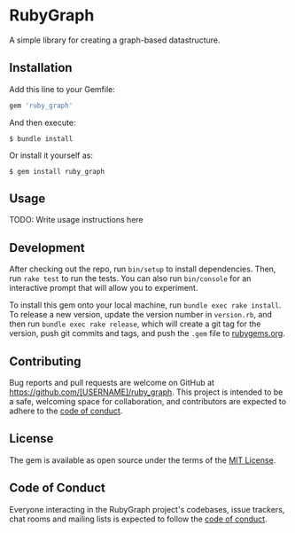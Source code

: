 # RubyGraph
A simple library for creating a graph-based datastructure.


## Installation

Add this line to your Gemfile:

```ruby
gem 'ruby_graph'
```

And then execute:

    $ bundle install

Or install it yourself as:

    $ gem install ruby_graph

## Usage

TODO: Write usage instructions here

## Development

After checking out the repo, run `bin/setup` to install dependencies. Then, run `rake test` to run the tests. You can also run `bin/console` for an interactive prompt that will allow you to experiment.

To install this gem onto your local machine, run `bundle exec rake install`. To release a new version, update the version number in `version.rb`, and then run `bundle exec rake release`, which will create a git tag for the version, push git commits and tags, and push the `.gem` file to [rubygems.org](https://rubygems.org).

## Contributing

Bug reports and pull requests are welcome on GitHub at https://github.com/[USERNAME]/ruby_graph. This project is intended to be a safe, welcoming space for collaboration, and contributors are expected to adhere to the [code of conduct](https://github.com/[USERNAME]/ruby_graph/blob/master/CODE_OF_CONDUCT.md).


## License

The gem is available as open source under the terms of the [MIT License](https://opensource.org/licenses/MIT).

## Code of Conduct

Everyone interacting in the RubyGraph project's codebases, issue trackers, chat rooms and mailing lists is expected to follow the [code of conduct](https://github.com/[USERNAME]/ruby_graph/blob/master/CODE_OF_CONDUCT.md).
